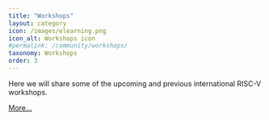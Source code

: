```yaml
---
title: "Workshops"
layout: category
icon: /images/elearning.png
icon_alt: Workshops icon
#permalink: /community/workshops/
taxonomy: Workshops
order: 3
---
```


Here we will share some of the upcoming and previous international RISC-V workshops.

[More...](/workshops/)
